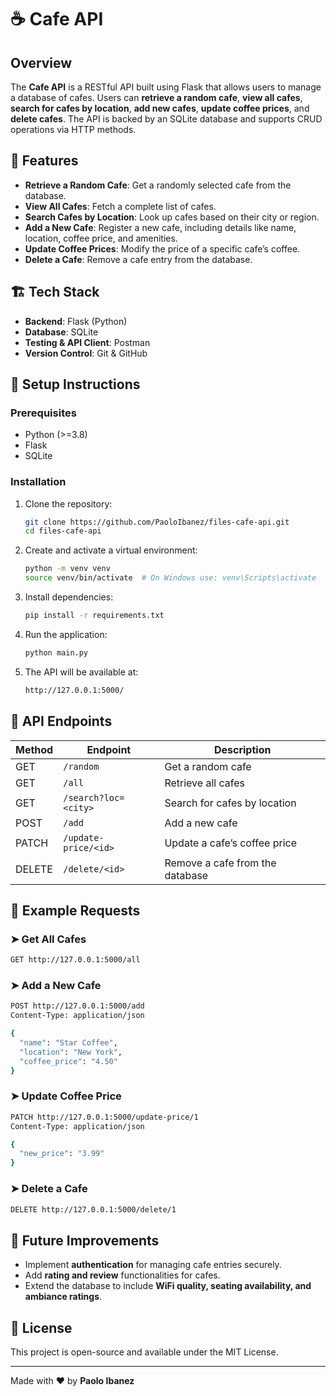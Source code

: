 # ☕ Cafe API

## Overview
The **Cafe API** is a RESTful API built using Flask that allows users to manage a database of cafes. Users can **retrieve a random cafe**, **view all cafes**, **search for cafes by location**, **add new cafes**, **update coffee prices**, and **delete cafes**. The API is backed by an SQLite database and supports CRUD operations via HTTP methods.

## 🚀 Features
- **Retrieve a Random Cafe**: Get a randomly selected cafe from the database.
- **View All Cafes**: Fetch a complete list of cafes.
- **Search Cafes by Location**: Look up cafes based on their city or region.
- **Add a New Cafe**: Register a new cafe, including details like name, location, coffee price, and amenities.
- **Update Coffee Prices**: Modify the price of a specific cafe’s coffee.
- **Delete a Cafe**: Remove a cafe entry from the database.

## 🏗 Tech Stack
- **Backend**: Flask (Python)
- **Database**: SQLite
- **Testing & API Client**: Postman
- **Version Control**: Git & GitHub

## 🔧 Setup Instructions

### Prerequisites
- Python (>=3.8)
- Flask
- SQLite

### Installation
1. Clone the repository:
   ```sh
   git clone https://github.com/PaoloIbanez/files-cafe-api.git
   cd files-cafe-api
   ```
2. Create and activate a virtual environment:
   ```sh
   python -m venv venv
   source venv/bin/activate  # On Windows use: venv\Scripts\activate
   ```
3. Install dependencies:
   ```sh
   pip install -r requirements.txt
   ```
4. Run the application:
   ```sh
   python main.py
   ```
5. The API will be available at:
   ```sh
   http://127.0.0.1:5000/
   ```

## 📌 API Endpoints

| Method | Endpoint             | Description |
|--------|----------------------|-------------|
| GET    | `/random`            | Get a random cafe |
| GET    | `/all`               | Retrieve all cafes |
| GET    | `/search?loc=<city>` | Search for cafes by location |
| POST   | `/add`               | Add a new cafe |
| PATCH  | `/update-price/<id>` | Update a cafe’s coffee price |
| DELETE | `/delete/<id>`       | Remove a cafe from the database |

## 🧪 Example Requests

### ➤ Get All Cafes
```sh
GET http://127.0.0.1:5000/all
```

### ➤ Add a New Cafe
```sh
POST http://127.0.0.1:5000/add
Content-Type: application/json

{
  "name": "Star Coffee",
  "location": "New York",
  "coffee_price": "4.50"
}
```

### ➤ Update Coffee Price
```sh
PATCH http://127.0.0.1:5000/update-price/1
Content-Type: application/json

{
  "new_price": "3.99"
}
```

### ➤ Delete a Cafe
```sh
DELETE http://127.0.0.1:5000/delete/1
```

## 📌 Future Improvements
- Implement **authentication** for managing cafe entries securely.
- Add **rating and review** functionalities for cafes.
- Extend the database to include **WiFi quality, seating availability, and ambiance ratings**.

## 📄 License
This project is open-source and available under the MIT License.

---
Made with ❤️ by **Paolo Ibanez**
